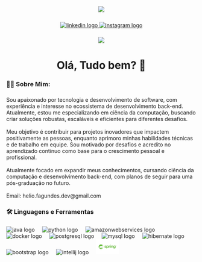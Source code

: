 <div align="center">
  <img height="150" src="https://media.giphy.com/media/M9gbBd9nbDrOTu1Mqx/giphy.gif"  />
</div>

###

<div align="center">
  <a href="https://www.linkedin.com/in/helio-fagundes/" target="_blank">
    <img src="https://img.shields.io/static/v1?message=LinkedIn&logo=linkedin&label=&color=0077B5&logoColor=white&labelColor=&style=for-the-badge" height="25" alt="linkedin logo"  />
  </a>
  <a href="https://www.instagram.com/helio_fagundes.04/" target="_blank">
    <img src="https://img.shields.io/static/v1?message=Instagram&logo=instagram&label=&color=E4405F&logoColor=white&labelColor=&style=for-the-badge" height="25" alt="instagram logo"  />
  </a>
</div>

###

<div align="center">
  <img src="https://visitor-badge.laobi.icu/badge?page_id=Helio-Fagundes.Helio-Fagundes&"  />
</div>

###

<h1 align="center">Olá, Tudo bem? 👋</h1>

###

<h3 align="left">👩‍💻  Sobre Mim:</h3>

###

<p align="left">Sou apaixonado por tecnologia e desenvolvimento de software, com experiência e interesse no ecossistema de desenvolvimento back-end. Atualmente, estou me especializando em ciência da computação, buscando criar soluções robustas, escaláveis e eficientes para diferentes desafios.<br><br>Meu objetivo é contribuir para projetos inovadores que impactem positivamente as pessoas, enquanto aprimoro minhas habilidades técnicas e de trabalho em equipe. Sou motivado por desafios e acredito no aprendizado contínuo como base para o crescimento pessoal e profissional.<br><br>Atualmente focado em expandir meus conhecimentos, cursando ciência da computação e desenvolvimento back-end, com planos de seguir para uma pós-graduação no futuro.<br><br>Email: helio.fagundes.dev@gmail.com</p>

###

<h3 align="left">🛠 Linguagens e Ferramentas</h3>

###

<div align="left">
  <img src="https://cdn.jsdelivr.net/gh/devicons/devicon/icons/java/java-original.svg" height="40" alt="java logo"  />
  <img width="12" />
  <img src="https://cdn.jsdelivr.net/gh/devicons/devicon/icons/python/python-original.svg" height="40" alt="python logo"  />
  <img width="12" />
  <img src="https://cdn.jsdelivr.net/gh/devicons/devicon/icons/amazonwebservices/amazonwebservices-line-wordmark.svg" height="40" alt="amazonwebservices logo"  />
  <img width="12" />
  <img src="https://cdn.jsdelivr.net/gh/devicons/devicon/icons/docker/docker-plain-wordmark.svg" height="40" alt="docker logo"  />
  <img width="12" />
  <img src="https://cdn.jsdelivr.net/gh/devicons/devicon/icons/postgresql/postgresql-original.svg" height="40" alt="postgresql logo"  />
  <img width="12" />
  <img src="https://cdn.jsdelivr.net/gh/devicons/devicon/icons/mysql/mysql-original.svg" height="40" alt="mysql logo"  />
  <img width="12" />
  <img src="https://skillicons.dev/icons?i=hibernate" height="40" alt="hibernate logo"  />
  <img width="12" />
  <img src="https://cdn.jsdelivr.net/gh/devicons/devicon/icons/bootstrap/bootstrap-original.svg" height="40" alt="bootstrap logo"  />
  <img width="12" />
  <img src="https://cdn.jsdelivr.net/gh/devicons/devicon/icons/intellij/intellij-original.svg" height="40" alt="intellij logo"  />
  <img width="12" />
  <img src="./Spring_Framework-Logo.wine.png" height="40" alt="spring logo"  />
  <img width="12" />
</div>

###

<h3 align="left"></h3>

###

<div align="center">
</div>

###

